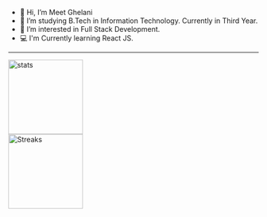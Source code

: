 - 👋 Hi, I’m Meet Ghelani
- 🌱 I’m studying B.Tech in Information Technology. Currently in Third Year. 
- 👀 I’m interested in Full Stack Development.
- 💻 I'm Currently learning React JS. 
<!---
meet2960/meet2960 is a ✨ special ✨ repository because its `README.md` (this file) appears on your GitHub profile.
You can click the Preview link to take a look at your changes.
--->
<hr>
<div style="display:grid">
<!-- <img src="https://github-readme-stats-eight-theta.vercel.app/api/top-langs/?username=meet2960&layout=compact&langs_count=8&hide_border=true" alt="Programming_Stats" > -->
<img src="https://github-readme-stats.vercel.app/api?username=meet2960&show_icons=true&hide_border=true)&nbsp;&nbsp;" alt="stats" height="150px">
<img src="https://github-readme-streak-stats.herokuapp.com/?user=meet2960&theme=highcontrast" alt="Streaks" height="150px">
</div>

